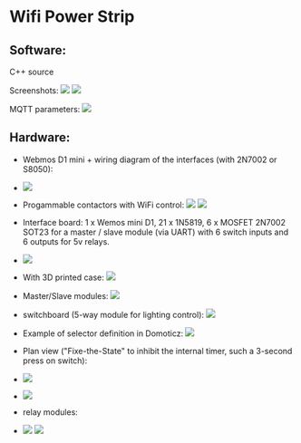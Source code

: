 Wifi Power Strip
================


Software:
---------

C++ source

Screenshots:
![](doc/images/screenshot.png) ![](doc/images/about.png)

MQTT parameters:
![](doc/images/MQTT-Screenshot.png)

Hardware:
---------

* Webmos D1 mini + wiring diagram of the interfaces (with 2N7002 or S8050):
* ![](doc/images/schema.png)
* Progammable contactors with WiFi control: ![](doc/images/programmableContactor.jpg) ![](doc/images/contactor-relay.png)
* Interface board: 1 x Wemos mini D1, 21 x 1N5819, 6 x MOSFET 2N7002 SOT23 for a master / slave module (via UART) with 6 switch inputs and 6 outputs for 5v relays.
* ![](doc/images/contactor-MS.jpg)
* With 3D printed case: ![](doc/images/programmableContactorWith3DCase.jpg)
* Master/Slave modules: ![](doc/images/master-slave.jpg)
* switchboard (5-way module for lighting control): ![](doc/images/switchboard.jpg)
* Example of selector definition in Domoticz: ![](doc/images/domoticz-selector.png)
* Plan view ("Fixe-the-State" to inhibit the internal timer, such a 3-second press on switch):
* ![](doc/images/domoticz-selector-view.png)
* ![](doc/images/3d-print.jpg)

* relay modules:
* ![](doc/images/module.png) ![](doc/images/contact-box.jpg)
